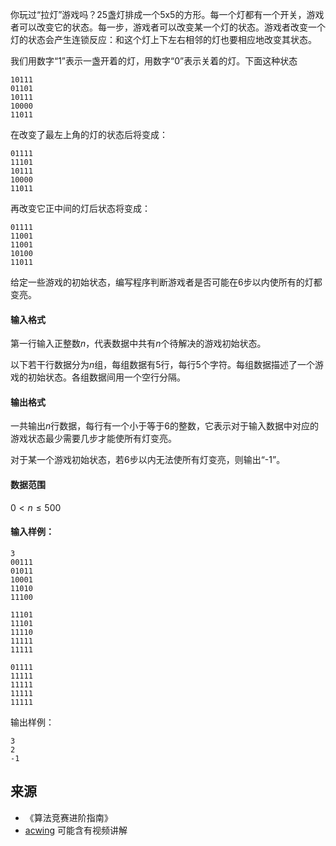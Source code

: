你玩过“拉灯”游戏吗？25盏灯排成一个5x5的方形。每一个灯都有一个开关，游戏者可以改变它的状态。每一步，游戏者可以改变某一个灯的状态。游戏者改变一个灯的状态会产生连锁反应：和这个灯上下左右相邻的灯也要相应地改变其状态。

我们用数字“1”表示一盏开着的灯，用数字“0”表示关着的灯。下面这种状态

```
10111
01101
10111
10000
11011
```

在改变了最左上角的灯的状态后将变成：

```
01111
11101
10111
10000
11011
```

再改变它正中间的灯后状态将变成：

```
01111
11001
11001
10100
11011
```

给定一些游戏的初始状态，编写程序判断游戏者是否可能在6步以内使所有的灯都变亮。

#### 输入格式

第一行输入正整数$n$，代表数据中共有$n$个待解决的游戏初始状态。

以下若干行数据分为$n$组，每组数据有5行，每行5个字符。每组数据描述了一个游戏的初始状态。各组数据间用一个空行分隔。

#### 输出格式

一共输出$n$行数据，每行有一个小于等于6的整数，它表示对于输入数据中对应的游戏状态最少需要几步才能使所有灯变亮。

对于某一个游戏初始状态，若6步以内无法使所有灯变亮，则输出“-1”。

#### 数据范围

$0 < n \le 500$

#### 输入样例：

```
3
00111
01011
10001
11010
11100

11101
11101
11110
11111
11111

01111
11111
11111
11111
11111
```

输出样例：

```
3
2
-1
```

## 来源 
- 《算法竞赛进阶指南》
- [acwing](https://www.acwing.com/problem/content/97/) 可能含有视频讲解